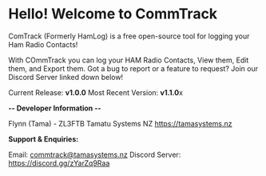 # Hello! Welcome to CommTrack

ComTrack (Formerly HamLog) is a free open-source tool for logging your Ham Radio Contacts!

With COmmTrack you can log your HAM Radio Contacts, View them, Edit them, and Export them.
Got a bug to report or a feature to request? Join our Discord Server linked down below!

Current Release: **v1.0.0**
Most Recent Version: **v1.1.0**x

**-- Developer Information --**

Flynn (Tama) - ZL3FTB
Tamatu Systems NZ
https://tamasystems.nz

**Support & Enquiries:**

Email: commtrack@tamasystems.nz
Discord Server: https://discord.gg/zYarZq9Raa
